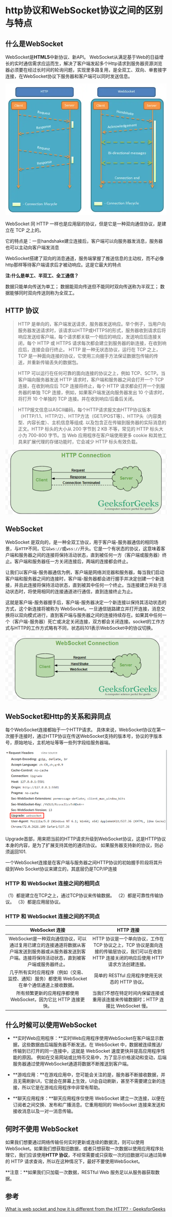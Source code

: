 # http协议和WebSocket协议之间的区别与特点



## 什么是WebSocket

WebSocket是**HTML5**中新协议、新API。 WebSocket从满足基于Web的日益增长的实时通信需求应运而生，解决了客户端发起多个Http请求到服务器资源浏览器必须要在经过长时间的轮询问题，实现里多路复用，是全双工、双向、单套接字连接，在WebSocket协议下服务器和客户端可以同时发送信息。

![img](https://raw.githubusercontent.com/DecZeroTwo/blogimage/main/images/202311222013426.webp)

WebSocket 同 HTTP 一样也是应用层的协议，但是它是一种双向通信协议，是建立在 TCP 之上的。

它的特点是：一旦handshake建立连接后，客户端可以向服务器发消息，服务器也可以主动向客户端发消息

WebSocket搭建了双向的消息通道，服务端掌握了推送信息的主动权，而不必像http那样等待客户端请求后才被动响应。这是它最大的特点

**注:什么是单工、半双工、全工通信？**

数据只能单向传送为单工；
数据能双向传送但不能同时双向传送称为半双工；
数据能够同时双向传送则称为全双工。



## HTTP 协议

> HTTP 是单向的，客户端发送请求，服务器发送响应。举个例子，当用户向服务器发送请求时，该请求以HTTP或HTTPS的形式，服务器收到请求后将响应发送给客户端，每个请求都关联一个相应的响应，发送响应后连接关闭，每个 HTTP 或 HTTPS 请求每次都会建立到服务器的新连接，在收到响应后，连接会自行终止。 
> HTTP 是一种无状态协议，运行在 TCP 之上，TCP 是一种面向连接的协议，它使用三向握手方法保证数据包传输的传送，并重新传输丢失的数据包。 



> HTTP 可以运行在任何可靠的面向连接的协议之上，例如 TCP、SCTP。当客户端向服务器发送 HTTP 请求时，客户端和服务器之间会打开一个 TCP 连接，在收到响应后 TCP 连接将终止，每个 HTTP 请求都会打开一个到服务器的单独 TCP 连接，例如，如果客户端发送向服务器发出 10 个请求时，将打开 10 个单独的 TCP 连接。并在收到响应/后备后关闭。 





> HTTP报文信息以ASCII编码，每个HTTP请求报文由HTTP协议版本（HTTP/1.1、HTTP/2）、HTTP方法（GET/POST等）、HTTP头（内容类型、内容长度）、主机信息等组成. 以及包含正在传输到服务器的实际消息的正文。HTTP 标头的大小从 200 字节到 2 KB 不等，常见的 HTTP 标头大小为 700-800 字节。当 Web 应用程序在客户端使用更多 cookie 和其他工具来扩展代理的存储功能时，它会减少 HTTP 标头有效负载。 

![img](https://raw.githubusercontent.com/DecZeroTwo/blogimage/main/images/202311222001766.png)



## WebSocket

WebSocket 是双向的，是一种全双工协议，用于客户端-服务器通信的相同场景，与`HTTP`不同，它以`ws://`或`wss://`开头。它是一个有状态的协议，这意味着客户端和服务器之间的连接将保持活动状态，直到被任何一方（客户端或服务器）终止。客户端和服务器任一方关闭连接后，两端的连接都会终止。 

让我们以客户端-服务器通信为例，客户端是网络浏览器和服务器，每当我们启动客户端和服务器之间的连接时，客户端-服务器都会进行握手并决定创建一个新连接，并且此连接将保持活动状态，直到被其中任何一个终止。当连接建立并处于活动状态时，将使用相同的连接通道进行通信，直到连接终止为止。 

这就是客户端-服务器握手后，客户端-服务器决定一个新连接以保持其活动状态的方式，这个新连接将被称为 WebSocket。一旦通信链路建立并打开连接，消息交换将以双向模式进行，直到客户端与服务器之间的连接持续存在。如果其中任何一个（客户端-服务器）死亡或决定关闭连接，双方都会关闭连接。socket的工作方式与HTTP的工作方式略有不同，状态码101表示WebSocket中的协议切换。 

![img](https://raw.githubusercontent.com/DecZeroTwo/blogimage/main/images/202311222001212.png)



## WebSocket和Http的关系和异同点

每个WebSocket连接都始于一个HTTP请求。 具体来说，WebSocket协议在第一次握手连接时，通过HTTP协议在传送WebSocket支持的版本号，协议的字版本号，原始地址，主机地址等等一些列字段给服务器端。

![img](https://raw.githubusercontent.com/DecZeroTwo/blogimage/main/images/202311222009593.png)

Upgrade首部，用来把当前的HTTP请求升级到WebSocket协议，这是HTTP协议本身的内容，是为了扩展支持其他的通讯协议。 如果服务器支持新的协议，则必须返回101.

一个WebSocket连接是在客户端与服务器之间HTTP协议的初始握手阶段将其升级到Web Socket协议来建立的，其底层仍是TCP/IP连接

### HTTP 和 WebSocket 连接之间的相同点

（1）都是建立在TCP之上，通过TCP协议来传输数据。
（2）都是可靠性传输协议。
（3）都是应用层协议。

### HTTP 和 WebSocket 连接之间的不同点

|                        WebSocket 连接                        |                          HTTP 连接                           |
| :----------------------------------------------------------: | :----------------------------------------------------------: |
| WebSocket是一种双向通信协议，可以通过复用已建立的连接通道将数据从客户端发送到服务器或从服务器发送到客户端。连接将保持活动状态，直到被客户端或服务器终止。 | HTTP 协议是一个单向协议，工作在 TCP 协议之上，TCP 协议是面向连接的传输层协议，我们可以在收到 HTTP 连接关闭的响应后使用 HTTP 请求方法创建连接。 |
| 几乎所有实时应用程序（例如（交易、监控、通知）服务）都使用 WebSocket 在单个通信通道上接收数据。 |       简单的 RESTful 应用程序使用无状态的 HTTP 协议。        |
| 所有频繁更新的应用程序都使用 WebSocket，因为它比 HTTP 连接更快。 | 当我们不想在特定时间内保留连接或重用该连接来传输数据时；HTTP 连接比 WebSocket 慢。 |



## 什么时候可以使用WebSocket

- **实时Web应用程序：**实时Web应用程序使用WebSocket在客户端显示数据，这些数据由后端服务器不断发送。在 WebSocket 中，数据被连续推送/传输到已打开的同一连接中，这就是 WebSocket 速度更快并提高应用程序性能的原因。 
  例如在交易网站或比特币交易中，为了显示价格波动和变动，后端服务器通过使用WebSocket通道将数据不断推送到客户端。
- **游戏应用：**在游戏应用中，您可能会关注的是，服务器不断接收数据，并且无需刷新UI，它就会在屏幕上生效，UI会自动刷新，甚至不需要建立新的连接，所以它是在游戏应用程序中非常有帮助。
   
- **聊天应用程序：**聊天应用程序仅使用 WebSocket 建立一次连接，以便在订阅者之间交换、发布和广播消息。它重用相同的 WebSocket 连接来发送和接收消息以及一对一消息传输。



## 何时不使用 WebSocket

如果我们想要通过网络传输任何实时更新或连续的数据流，则可以使用 WebSocket。如果我们想获取旧数据，或者只想获取一次数据以使用应用程序处理它，我们应该使用**HTTP 协议**，不经常需要或只获取一次的旧数据可以通过简单的 HTTP 请求查询，所以在这种情况下，最好不要使用WebSocket。

**注意：**如果我们只加载一次数据，RESTful Web 服务足以从服务器获取数据。 



## 参考

[What is web socket and how it is different from the HTTP? - GeeksforGeeks](https://www.geeksforgeeks.org/what-is-web-socket-and-how-it-is-different-from-the-http/?ref=gcse)
